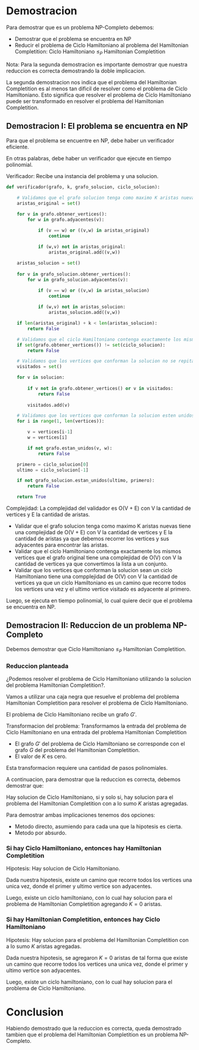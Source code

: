 # Demostracion

Para demostrar que es un problema NP-Completo debemos:
- Demostrar que el problema se encuentra en NP
- Reducir el problema de Ciclo Hamiltoniano al problema del Hamiltonian Completition: Ciclo Hamiltoniano $\leq_P$ Hamiltonian Completition

Nota: Para la segunda demostracion es importante demostrar que nuestra reduccion es correcta demostrando la doble implicacion.

La segunda demostracion nos indica que el problema del Hamiltonian Completition es al menos tan dificil de resolver como el problema de Ciclo Hamiltoniano. Esto significa que resolver el problema de Ciclo Hamiltoniano puede ser transformado en resolver el problema del Hamiltonian Completition.

## Demostracion I: El problema se encuentra en NP

Para que el problema se encuentre en NP, debe haber un verificador eficiente.

En otras palabras, debe haber un verificador que ejecute en tiempo polinomial.

Verificador: Recibe una instancia del problema y una solucion.

```py
def verificador(grafo, k, grafo_solucion, ciclo_solucion):
    
    # Validamos que el grafo solucion tenga como maximo K aristas nuevas
    aristas_original = set()

    for v in grafo.obtener_vertices():
        for w in grafo.adyacentes(v):

            if (v == w) or ((v,w) in aristas_original)
                continue
            
            if (w,v) not in aristas_original:
                aristas_original.add((v,w))

    aristas_solucion = set()
    
    for v in grafo_solucion.obtener_vertices():
        for w in grafo_solucion.adyacentes(v):

            if (v == w) or ((v,w) in aristas_solucion)
                continue
            
            if (w,v) not in aristas_solucion:
                aristas_solucion.add((v,w))

    if len(aristas_original) + k < len(aristas_solucion):
        return False

    # Validamos que el ciclo Hamiltoniano contenga exactamente los mismos vertices que el grafo original
    if set(grafo.obtener_vertices()) != set(ciclo_solucion):
        return False

    # Validamos que los vertices que conforman la solucion no se repitan y sean un ciclo Hamiltoniano
    visitados = set()

    for v in solucion:
        
        if v not in grafo.obtener_vertices() or v in visitados:
            return False
        
        visitados.add(v)

    # Validamos que los vertices que conforman la solucion esten unidos y sean un ciclo Hamiltoniano
    for i in range(1, len(vertices)):

        v = vertices[i-1]
        w = vertices[i]

        if not grafo.estan_unidos(v, w):
            return False

    primero = ciclo_solucion[0]
    ultimo = ciclo_solucion[-1]

    if not grafo_solucion.estan_unidos(ultimo, primero):
        return False

    return True
```

Complejidad: La complejidad del validador es O(V + E) con V la cantidad de vertices y E la cantidad de aristas.
- Validar que el grafo solucion tenga como maximo K aristas nuevas tiene una complejidad de O(V + E) con V la cantidad de vertices y E la cantidad de aristas ya que debemos recorrer los vertices y sus adyacentes para encontrar las aristas.
- Validar que el ciclo Hamiltoniano contenga exactamente los mismos vertices que el grafo original tiene una complejidad de O(V) con V la cantidad de vertices ya que convertimos la lista a un conjunto.
- Validar que los vertices que conforman la solucion sean un ciclo Hamiltoniano tiene una compplejidad de O(V) con V la cantidad de vertices ya que un ciclo Hamiltoniano es un camino que recorre todos los vertices una vez y el ultimo vertice visitado es adyacente al primero.

Luego, se ejecuta en tiempo polinomial, lo cual quiere decir que el problema se encuentra en NP.

## Demostracion II: Reduccion de un problema NP-Completo

Debemos demostrar que Ciclo Hamiltoniano $\leq_P$ Hamiltonian Completition.

### Reduccion planteada

¿Podemos resolver el problema de Ciclo Hamiltoniano utilizando la solucion del problema Hamiltonian Completition?.

Vamos a utilizar una caja negra que resuelve el problema del problema Hamiltonian Completition para resolver el problema de Ciclo Hamiltoniano.

El problema de Ciclo Hamiltoniano recibe un grafo $G'$.

Transformacion del problema: Transformamos la entrada del problema de Ciclo Hamiltoniano en una entrada del problema Hamiltonian Completition
- El grafo $G'$ del problema de Ciclo Hamiltoniano se corresponde con el grafo $G$ del problema del Hamiltonian Completition.
- El valor de $K$ es cero.

Esta transformacion requiere una cantidad de pasos polinomiales.

A continuacion, para demostrar que la reduccion es correcta, debemos demostrar que:

Hay solucion de Ciclo Hamiltoniano, si y solo si, hay solucion para el problema del Hamiltonian Completition con a lo sumo $K$ aristas agregadas.

Para demostrar ambas implicaciones tenemos dos opciones:
- Metodo directo, asumiendo para cada una que la hipotesis es cierta.
- Metodo por absurdo.

### Si hay Ciclo Hamiltoniano, entonces hay Hamiltonian Completition

Hipotesis: Hay solucion de Ciclo Hamiltoniano.

Dada nuestra hipotesis, existe un camino que recorre todos los vertices una unica vez, donde el primer y ultimo vertice son adyacentes.

Luego, existe un ciclo hamiltoniano, con lo cual hay solucion para el problema de Hamiltonian Completition agregando $K = 0$ aristas.

### Si hay Hamiltonian Completition, entonces hay Ciclo Hamiltoniano

Hipotesis: Hay solucion para el problema del Hamiltonian Completition con a lo sumo $K$ aristas agregadas.

Dada nuestra hipotesis, se agregaron $K=0$ aristas de tal forma que existe un camino que recorre todos los vertices una unica vez, donde el primer y ultimo vertice son adyacentes.

Luego, existe un ciclo hamiltoniano, con lo cual hay solucion para el problema de Ciclo Hamiltoniano.

# Conclusion

Habiendo demostrado que la reduccion es correcta, queda demostrado tambien que el problema del Hamiltonian Completition es un problema NP-Completo.